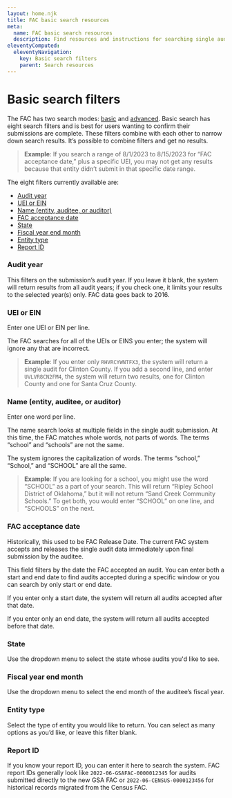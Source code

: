 ```yaml
---
layout: home.njk
title: FAC basic search resources
meta:
  name: FAC basic search resources
  description: Find resources and instructions for searching single audit data.
eleventyComputed:
  eleventyNavigation:
    key: Basic search filters
    parent: Search resources
---
```


# Basic search filters

The FAC has two search modes: [basic](https://app.fac.gov/dissemination/search/) and [advanced](https://app.fac.gov/dissemination/search/advanced/). Basic search has eight search filters and is best for users wanting to confirm their submissions are complete. These filters combine with each other to narrow down search results. It’s possible to combine filters and get no results.

> **Example**: If you search a range of 8/1/2023 to 8/15/2023 for “FAC acceptance date,”  plus a specific UEI, you may not get any results because that entity didn’t submit in that specific date range.

The eight filters currently available are:
- [Audit year](#audit-year)
- [UEI or EIN](#uei-or-ein)
- [Name (entity, auditee, or auditor)](#name-entity-auditee-or-auditor)
- [FAC acceptance date](#fac-acceptance-date)
- [State](#state)
- [Fiscal year end month](#fiscal-year-end-month)
- [Entity type](#entity-type)
- [Report ID](#report-id)

### <a name=audit-year></a>Audit year

This filters on the submission’s audit year. If you leave it blank, the system will return results from all audit years; if you check one, it limits your results to the selected year(s) only. FAC data goes back to 2016.

### <a name=uei-or-ein></a>UEI or EIN

Enter one UEI or EIN per line.

The FAC searches for all of the UEIs or EINS you enter; the system will ignore any that are incorrect.

> **Example**: If you enter only `RHVRCYWNTFX3`, the system will return a single audit for Clinton County. If you add a second line, and enter `UVLVR8CN2FM4`, the system will return two results, one for Clinton County and one for Santa Cruz County.

### <a name=name-entity-auditee-or-auditor></a>Name (entity, auditee, or auditor)

Enter one word per line.

The name search looks at multiple fields in the single audit submission. At this time, the FAC matches whole words, not parts of words. The terms “school” and “schools” are not the same.

The system ignores the capitalization of words. The terms “school,” “School,” and “SCHOOL” are all the same.

> **Example**: If  you are looking for a school, you might use the word “SCHOOL” as a part of your search. This will return “Ripley School District of Oklahoma,” but it will not return “Sand Creek Community Schools.” To get both, you would enter “SCHOOL” on one line, and “SCHOOLS” on the next. 

### <a name=fac-acceptance-date></a>FAC acceptance date

Historically, this used to be FAC Release Date.  The current FAC system accepts and releases the single audit data immediately upon final submission by the auditee.

This field filters by the date the FAC accepted an audit. You can enter both a start and end date to find audits accepted during a specific window or you can search by only start or end date.

If you enter only a start date, the system will return all audits accepted after that date.

If you enter only an end date, the system will return all audits accepted before that date.

### <a name=state></a>State

Use the dropdown menu to select the state whose audits you'd like to see.

### <a name=fiscal-year-end-month></a>Fiscal year end month

Use the dropdown menu to select the end month of the auditee’s fiscal year.

### <a name=entity-type></a>Entity type

Select the type of entity you would like to return. You can select as many options as you’d like, or leave this filter blank.

### <a name=report-id></a>Report ID

If you know your report ID, you can enter it here to search the system. FAC report IDs generally look like `2022-06-GSAFAC-0000012345` for audits submitted directly to the new GSA FAC or `2022-06-CENSUS-0000123456` for historical records migrated from the Census FAC.